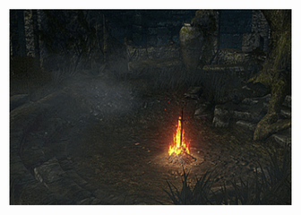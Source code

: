 <div align="center">
    <img src="https://github.com/vittordallacqua/vittordallacqua/blob/main/ds01-bonfire.gif" width=900 height=350/>
</div>


